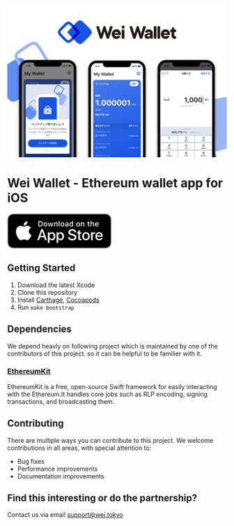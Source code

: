 <img src=resources/cover_img.png>

# Wei Wallet - Ethereum wallet app for iOS

[<img src=resources/app-store-badge.svg>](https://itunes.apple.com/us/app/wei-wallet/id1376979142)

## Getting Started

1. Download the latest Xcode
2. Clone this repository
3. Install [Carthage](https://github.com/Carthage/Carthage), [Cocoapods](https://cocoapods.org)
4. Run `make bootstrap`

## Dependencies

We depend heavly on following project which is maintained by one of the contributors of this project. so it can be helpful to be familier with it.

### [EthereumKit](https://github.com/yuzushioh/EthereumKit)

EthereumKit is a free, open-source Swift framework for easily interacting with the Ethereum.It handles core jobs such as RLP encoding, signing transactions, and broadcasting them.

## Contributing

There are multiple ways you can contribute to this project. We welcome contributions in all areas, with special attention to:
- Bug fixes
- Performance improvements
- Documentation improvements

## Find this interesting or do the partnership?

Contact us via email support@wei.tokyo
